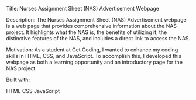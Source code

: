 
Title:
Nurses Assignment Sheet (NAS) Advertisement Webpage

Description:
The Nurses Assignment Sheet (NAS) Advertisement webpage is a web page that provides comprehensive information about the NAS project. It highlights what the NAS is, the benefits of utilizing it, the distinctive features of the NAS, and includes a direct link to access the NAS.

Motivation:
As a student at Get Coding, I wanted to enhance my coding skills in HTML, CSS, and JavaScript. To accomplish this, I developed this webpage as both a learning opportunity and an introductory page for the NAS project.

Built with:

HTML
CSS
JavaScript
